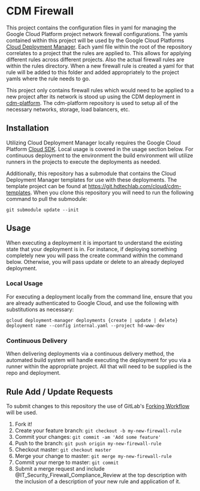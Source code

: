 # CDM Firewall

This project contains the configuration files in yaml for managing the Google Cloud Platform project network firewall configurations. The yamls contained within this project will be used by the Google Cloud Platforms [Cloud Deployment Manager](https://cloud.google.com/deployment-manager/overview). Each yaml file within the root of the repository correlates to a project that the rules are applied to. This allows for applying different rules across different projects. Also the actual firewall rules are within the rules directory. When a new firewall rule is created a yaml for that rule will be added to this folder and added appropriately to the project yamls where the rule needs to go.

This project only contains firewall rules which would need to be applied to a new project after its network is stood up using the CDM deployment in [cdm-platform](https://git.hdtechlab.com/cloud/cdm-platform). The cdm-platform repository is used to setup all of the necessary networks, storage, load balancers, etc.

## Installation

Utilizing Cloud Deployment Manager locally requires the Google Cloud Platform [Cloud SDK](https://cloud.google.com/sdk/). Local usage is covered in the usage section below. For continuous deployment to the environment the build environment will utilize runners in the projects to execute the deployments as needed.

Additionally, this repository has a submodule that contains the Cloud Deployment Manager templates for use with these deployments. The template project can be found at https://git.hdtechlab.com/cloud/cdm-templates. When you clone this repository you will need to run the following command to pull the submodule:

`git submodule update --init`

## Usage

When executing a deployment it is important to understand the existing state that your deployment is in. For instance, if deploying something completely new you will pass the create command within the command below. Otherwise, you will pass update or delete to an already deployed deployment.

### Local Usage

For executing a deployment locally from the command line, ensure that you are already authenticated to Google Cloud, and use the following with substitutions as necessary:

`gcloud deployment-manager deployments {create | update | delete} deployment name --config internal.yaml --project hd-www-dev`

### Continuous Delivery

When delivering deployments via a continuous delivery method, the automated build system will handle executing the deployment for you via a runner within the appropriate project. All that will need to be supplied is the repo and deployment.

## Rule Add / Update Requests

To submit changes to this repository the use of GitLab's [Forking Workflow](http://doc.gitlab.com/ee/workflow/forking_workflow.html) will be used.

1. Fork it!
2. Create your feature branch: `git checkout -b my-new-firewall-rule`
3. Commit your changes: `git commit -am 'Add some feature'`
4. Push to the branch: `git push origin my-new-firewall-rule`
5. Checkout master: `git checkout master`
6. Merge your change to master: `git merge my-new-firewall-rule`
7. Commit your merge to master: `git commit`
5. Submit a merge request and include @IT_Security_Firewall_Compliance_Review at the top description with the inclusion of a description of your new rule and application of it.
